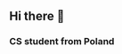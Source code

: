 ## Hi there 👋

### CS student from Poland

<!--
**bazant03/bazant03** is a ✨ _special_ ✨ repository because its `README.md` (this file) appears on your GitHub profile.

Here are some ideas to get you started:

- 🔭 I’m currently working on my web appclication project
- 🌱 I’m currently learning C for AVR microcontrollers

💻 
